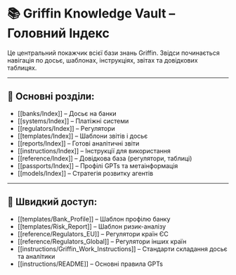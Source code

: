 # 📚 Griffin Knowledge Vault – Головний Індекс

Це центральний покажчик всієї бази знань Griffin. Звідси починається навігація по досьє, шаблонах, інструкціях, звітах та довідкових таблицях.

---

## 🔹 Основні розділи:

- [[banks/Index]] – Досьє на банки
- [[systems/Index]] – Платіжні системи
- [[regulators/Index]] – Регулятори
- [[templates/Index]] – Шаблони звітів і досьє
- [[reports/Index]] – Готові аналітичні звіти
- [[instructions/Index]] – Інструкції для використання
- [[reference/Index]] – Довідкова база (регулятори, таблиці)
- [[passports/Index]] – Профілі GPTs та метаінформація
- [[models/Index]] – Стратегія розвитку агентів

---

## 🧩 Швидкий доступ:

- [[templates/Bank_Profile]] – Шаблон профілю банку
- [[templates/Risk_Report]] – Шаблон ризик-аналізу
- [[reference/Regulators_EU]] – Регулятори країн ЄС
- [[reference/Regulators_Global]] – Регулятори інших країн
- [[instructions/Griffin_Work_Instructions]] – Стандарти складання досьє та аналітики
- [[instructions/README]] – Основні правила GPTs
